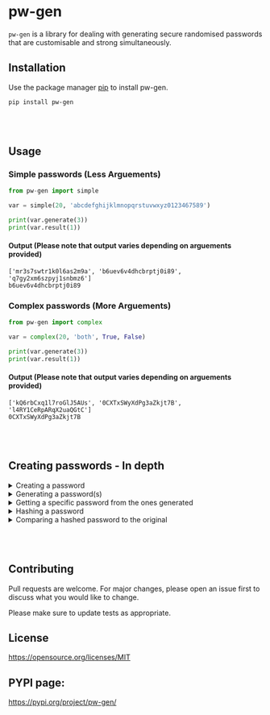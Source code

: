 # pw-gen

```pw-gen``` is a library for dealing with generating secure randomised passwords that are customisable and strong simultaneously.

## Installation

Use the package manager [pip](https://pypi.org/project/pip/) to install pw-gen.

```bash
pip install pw-gen
```
<br></br>
## Usage
### Simple passwords (Less Arguements)
```python
from pw-gen import simple

var = simple(20, 'abcdefghijklmnopqrstuvwxyz0123467589')

print(var.generate(3))
print(var.result(1))
```

#### Output (Please note that output varies depending on arguements provided)

```
['mr3s7swtr1k0l6as2m9a', 'b6uev6v4dhcbrptj0i89', 'q7gy2xm6szpyj1snbmz6']
b6uev6v4dhcbrptj0i89
```

### Complex passwords (More Arguements)

```python
from pw-gen import complex

var = complex(20, 'both', True, False)

print(var.generate(3))
print(var.result(1))
```

#### Output (Please note that output varies depending on arguements provided)

```
['kQ6rbCxq1l7roGlJ5AUs', '0CXTxSWyXdPg3aZkjt7B', 'l4RY1CeRpARqX2uaQGtC']
0CXTxSWyXdPg3aZkjt7B
```
<br></br>
## Creating passwords - In depth

<details>
<summary>Creating a password</summary>
<br>
To customise and generate our password we must first create an instance of our password.

This can be done with either a "simple" password or a "complex" password. Simple passwords can be created by making a "simple" object and assigning 2 parameters: 1 of which is password length, the other is the characters that will be randomised to create it.
<br>  
Example 1:

```python
from pw-gen import simple

var = simple(20, 'abcdfghijklmnopqrstuvwxyz0123456789')
```

Now for the second way option. To create a "complex" password we must give the object 4 parameters: password length, string method (lowercase, uppercase or both), numbers (True or False) and special characters (True or False)
<br></br>
Example 2:

```python
from pw-gen import complex

var = complex(20, 'both', True, False)
```

</details>

<details>
<summary>Generating a password(s)</summary>
<br>
To generate a password we have to use the 'generate' method with our object. The generate method requires one parameter: iterations. Iterations refers to the number of passwords the program will output (these will all be different). Furthermore, you can either create invisible passwords (will not print the passwords out) or visible passwords (are visible when running the program). The 'generate' method can be used for both 'simple' and 'complex' passwords.
<br></br>

Example 1:

```python
from pw-gen import simple

var = simple(20, 'abcdfghijklmnopqrstuvwxyz0123456789')

# Generating password

var.generate(3) # Will generate 3 invisble passwords
print(var.generate(3)) # Will generate 3 visible passwords
```

Example 2:
```python
from pw-gen import complex

var = complex(20, 'both', True, False)

# Generating password

var.generate(3) # Will generate 3 invisble passwords
print(var.generate(3)) # Will generate 3 visible passwords
```
</details>

<details>
<summary>Getting a specific password from the ones generated</summary>
<br>
If you have seen the code for this library already, you will probably know that the output passwords are appended to a list as they are created. This means that
there will be a list containing a 'iteration' number of passwords. Therefore, we can get a specific password from this list using the 'result' method. It takes one parameter: the index of the password. For instance, if I generated 3 passwords, then the index of the second password would be '1'. Therefore, we can get the second output like so:
<br></br>

```python
var.result(1) # Invisible: will not print out anything
print(var.result(1)) # Visible: will print out
```

Output:

```
['ce08vizthnu6qjkvn092', 'aorhkux4h1nzv4dt9r12', '2vy3w83a14uvja0uye7k']
aorhkux4h1nzv4dt9r12
```

Full example:

```python
from pw-gen import simple

var = simple(20, 'abcdfghijklmnopqrstuvwxyz0123456789')

# Generating password

var.generate(3) # Will generate 3 invisble passwords
print(var.generate(3)) # Will generate 3 visible passwords

print(var.result(1)) # Visible: will print out
```

</details>

<details>
<summary>Hashing a password</summary>
<br>
Hashing a password is very important. If you are storing passwords in files, databases etc it should be the upmost priority to keep password safe from being stolen and then used. A way to prevent this is using hashing. Whilst hackers might still steal it, it would be impossible to reverse engineer a hashed password, meaning that the original password will be safe. We can use the function 'hash' to hash a password. The hash function takes one argument: the password to hash.
<br></br>
For example:
<br></br>

```python
from pw-gen import simple, hash

#Creating a password
var = simple(20, 'abcdefghijklmnopqrstuvwxyz0123467589')

# Generating a password
print(var.generate(3))

# We get the password using the 'result' method I covered earlier.
hashed_password = hash(var.result(1))
print(hash(hashed_password) # print the result of the hashed password
```

Output:

```
71bfc946b8d90390fe1879e604a3dbe3f38d16b45d6a4a81de9b3e6085d08ca6956098627c09ef471ac5597955ab860e290dde7feee334f4efa5c235ecb99588d5658b6cd62f30bb5d62050c3bdcd93a6e6319e94d6714d55f997caa8dd34a2d
```
</details>

<details>
<summary>Comparing a hashed password to the original</summary>
<br>
Previously, we talked about how to hash a password. Now, we are going to discuss how to verify a hashed password. What is mean is, comparing a hashed password to one that the user provides, and check if the given password is equal to the hashed one. We can do this using the 'varify_hash' function. We
<br></br>

Example:

```python
from pw-gen import simple, hash, verify_hash

# Create a new password
var = simple(20, 'abcdefghijklmnopqrstuvwxyz0123467589')

# Generate new passwords
print(var.generate(3))

# Select a password and print it
print(var.result(1))

# Hash the password we have selected
stored_password = hash(var.result(1))
print(stored_password)

# Have user input for a password, if it is equal to the hashed password then print('The password is correct')
p = input('Password: ')
if verify_hash(stored_password, p) == True:
    print('The password is correct')
```

<br></br>

Output:

```
['ce08vizthnu6qjkvn092', 'aorhkux4h1nzv4dt9r12', '2vy3w83a14uvja0uye7k']
aorhkux4h1nzv4dt9r12
44bba1d156ace3ce5447a43d4c83b8a88947cd610ccfc48366003b67a3729d81216752948958e3074c33f789db27fb359775dc07bcb176db9b7a99237995eb029b9e509ba003d7e259465aa02db888e9b31f84bc3c3e7fa507bb481e48b6f7e8
Password: aorhkux4h1nzv4dt9r12
The password is correct
```

</details>

<br></br>

## Contributing
Pull requests are welcome. For major changes, please open an issue first to discuss what you would like to change.

Please make sure to update tests as appropriate.

## License
https://opensource.org/licenses/MIT

## PYPI page:
https://pypi.org/project/pw-gen/
